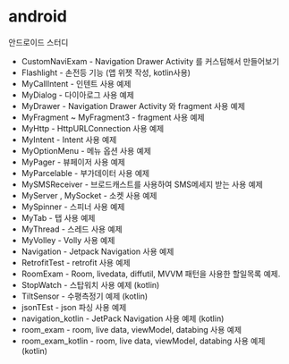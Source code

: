 # android
안드로이드 스터디

* CustomNaviExam - Navigation Drawer Activity 를 커스텀해서 만들어보기
* Flashlight - 손전등 기능 (앱 위젯 작성, kotlin사용)
* MyCallIntent - 인텐트 사용 예제 
* MyDialog - 다이아로그 사용 예제
* MyDrawer - Navigation Drawer Activity 와 fragment 사용 예제
* MyFragment ~ MyFragment3 - fragment 사용 예제
* MyHttp - HttpURLConnection 사용 예제
* MyIntent - Intent 사용 예제
* MyOptionMenu - 메뉴 옵션 사용 예제
* MyPager - 뷰페이저 사용 예제
* MyParcelable - 부가데이터 사용 예제
* MySMSReceiver - 브로드캐스트를 사용하여 SMS메세지 받는 사용 예제
* MyServer , MySocket - 소켓 사용 예제
* MySpinner - 스피너 사용 예제
* MyTab - 탭 사용 예제
* MyThread - 스레드 사용 예제
* MyVolley - Volly 사용 예제
* Navigation - Jetpack Navigation 사용 예제
* RetrofitTest - retrofit 사용 예제
* RoomExam - Room, livedata, diffutil, MVVM 패턴을 사용한 할일목록 예제.
* StopWatch - 스탑워치 사용 예제 (kotlin)
* TiltSensor - 수평측정기 예제 (kotlin)
* jsonTEst - json 파싱 사용 예제 
* navigation_kotlin - JetPack Navigation 사용 예제 (kotlin)
* room_exam - room, live data, viewModel, databing 사용 예제
* room_exam_kotlin - room, live data, viewModel, databing 사용 예제 (kotlin)
